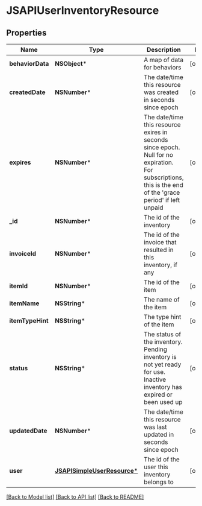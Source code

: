 # JSAPIUserInventoryResource

## Properties
Name | Type | Description | Notes
------------ | ------------- | ------------- | -------------
**behaviorData** | **NSObject*** | A map of data for behaviors | [optional] 
**createdDate** | **NSNumber*** | The date/time this resource was created in seconds since epoch | [optional] 
**expires** | **NSNumber*** | The date/time this resource exires in seconds since epoch. Null for no expiration. For subscriptions, this is the end of the &#39;grace period&#39; if left unpaid | [optional] 
**_id** | **NSNumber*** | The id of the inventory | [optional] 
**invoiceId** | **NSNumber*** | The id of the invoice that resulted in this inventory, if any | [optional] 
**itemId** | **NSNumber*** | The id of the item | [optional] 
**itemName** | **NSString*** | The name of the item | [optional] 
**itemTypeHint** | **NSString*** | The type hint of the item | [optional] 
**status** | **NSString*** | The status of the inventory. Pending inventory is not yet ready for use. Inactive inventory has expired or been used up | [optional] 
**updatedDate** | **NSNumber*** | The date/time this resource was last updated in seconds since epoch | [optional] 
**user** | [**JSAPISimpleUserResource***](JSAPISimpleUserResource.md) | The id of the user this inventory belongs to | [optional] 

[[Back to Model list]](../README.md#documentation-for-models) [[Back to API list]](../README.md#documentation-for-api-endpoints) [[Back to README]](../README.md)



